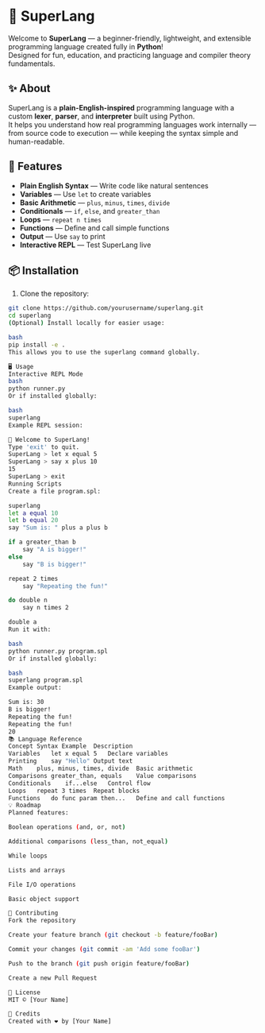 
# 🧠 SuperLang

Welcome to **SuperLang** — a beginner-friendly, lightweight, and extensible programming language created fully in **Python**!  
Designed for fun, education, and practicing language and compiler theory fundamentals.

## ✨ About

SuperLang is a **plain-English-inspired** programming language with a custom **lexer**, **parser**, and **interpreter** built using Python.  
It helps you understand how real programming languages work internally — from source code to execution — while keeping the syntax simple and human-readable.

## 🚀 Features

- **Plain English Syntax** — Write code like natural sentences
- **Variables** — Use `let` to create variables
- **Basic Arithmetic** — `plus`, `minus`, `times`, `divide`
- **Conditionals** — `if`, `else`, and `greater_than`
- **Loops** — `repeat n times`
- **Functions** — Define and call simple functions
- **Output** — Use `say` to print
- **Interactive REPL** — Test SuperLang live

## 📦 Installation

1. Clone the repository:
```bash
git clone https://github.com/yourusername/superlang.git
cd superlang
(Optional) Install locally for easier usage:

bash
pip install -e .
This allows you to use the superlang command globally.

🖥️ Usage
Interactive REPL Mode
bash
python runner.py
Or if installed globally:

bash
superlang
Example REPL session:

🧠 Welcome to SuperLang!
Type 'exit' to quit.
SuperLang > let x equal 5
SuperLang > say x plus 10
15
SuperLang > exit
Running Scripts
Create a file program.spl:

superlang
let a equal 10
let b equal 20
say "Sum is: " plus a plus b

if a greater_than b
    say "A is bigger!"
else
    say "B is bigger!"

repeat 2 times
    say "Repeating the fun!"

do double n
    say n times 2

double a
Run it with:

bash
python runner.py program.spl
Or if installed globally:

bash
superlang program.spl
Example output:

Sum is: 30
B is bigger!
Repeating the fun!
Repeating the fun!
20
📚 Language Reference
Concept	Syntax Example	Description
Variables	let x equal 5	Declare variables
Printing	say "Hello"	Output text
Math	plus, minus, times, divide	Basic arithmetic
Comparisons	greater_than, equals	Value comparisons
Conditionals	if...else	Control flow
Loops	repeat 3 times	Repeat blocks
Functions	do func param then...	Define and call functions
💡 Roadmap
Planned features:

Boolean operations (and, or, not)

Additional comparisons (less_than, not_equal)

While loops

Lists and arrays

File I/O operations

Basic object support

🤝 Contributing
Fork the repository

Create your feature branch (git checkout -b feature/fooBar)

Commit your changes (git commit -am 'Add some fooBar')

Push to the branch (git push origin feature/fooBar)

Create a new Pull Request

📜 License
MIT © [Your Name]

👏 Credits
Created with ❤️ by [Your Name]

